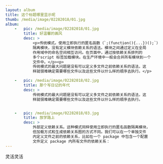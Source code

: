 ```yaml
---
layout: album
title: 这个标题哪里显示呢
thumb: /media/image/02282018/01.jpg
album:
    -   pic: /media/image/02282018/01.jpg
        title: 好温馨的画风
        desc: >
            <p>传统模式。使用立即执行的匿名函数（`;(function(){...})();`）
            隔离模块，没有定义模块依赖关系的语法。模块之间通过定义在全局
            作用域中的命名空间相互访问。在页面中，通过按依赖关系排列的
            多个script 标签加载模块。在生产环境中一般会合并所有模块到一个
            文件中。</p><p>
            传统模式的最大问题是没有可以定义多文件之前依赖关系的语法，这
            样就很难确定需要哪些文件以及这些文件以什么样的顺序去执行。</p>

    -   pic: /media/image/02282018/02.jpg
        title: 那个写日记的年代
        desc: >
            传统模式的最大问题是没有可以定义多文件之前依赖关系的语法，这
            样就很难确定需要哪些文件以及这些文件以什么样的顺序去执行。


    -   pic: /media/image/02282018/03.jpg
        title: 放学路上
        desc: >
            外部定义依赖关系。这种模式同样使用立即执行的匿名函数隔离模块，
            但加载方式和生成依赖关系图的方式不同。我们可以在一个单独文件
            内定义文件之前的依赖关系，比如在一个 package 中包含一个配置
            文件定义 package 内所有文件的依赖关系：
---
```


灵活灵活
